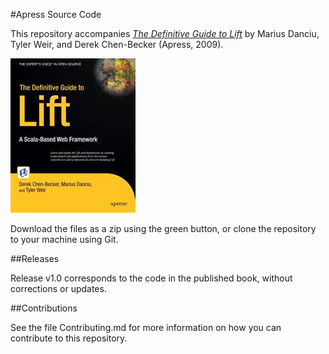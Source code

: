 #Apress Source Code

This repository accompanies [*The Definitive Guide to Lift*](http://www.apress.com/9781430224211) by Marius Danciu, Tyler Weir, and Derek Chen-Becker (Apress, 2009).

![Cover image](9781430224211.jpg)

Download the files as a zip using the green button, or clone the repository to your machine using Git.

##Releases

Release v1.0 corresponds to the code in the published book, without corrections or updates.

##Contributions

See the file Contributing.md for more information on how you can contribute to this repository.
